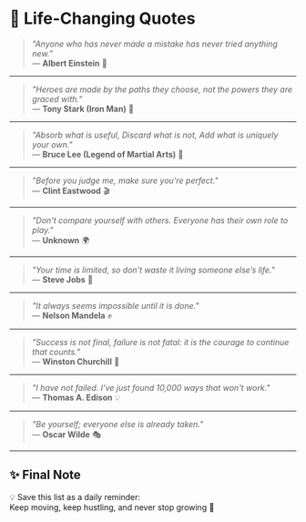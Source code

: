 # 🌟 Life-Changing Quotes  

> *"Anyone who has never made a mistake has never tried anything new."*  
> — **Albert Einstein** 🧠  

---

> *"Heroes are made by the paths they choose, not the powers they are graced with."*  
> — **Tony Stark (Iron Man)** 🦾  

---

> *"Absorb what is useful, Discard what is not, Add what is uniquely your own."*  
> — **Bruce Lee (Legend of Martial Arts)** 🐉  

---

> *"Before you judge me, make sure you're perfect."*  
> — **Clint Eastwood** 🎬  

---

> *"Don't compare yourself with others. Everyone has their own role to play."*  
> — **Unknown** 🌍  

---

> *"Your time is limited, so don’t waste it living someone else’s life."*  
> — **Steve Jobs** 🍏  

---

> *"It always seems impossible until it is done."*  
> — **Nelson Mandela** ✊  

---

> *"Success is not final, failure is not fatal: it is the courage to continue that counts."*  
> — **Winston Churchill** 🏰  

---

> *"I have not failed. I've just found 10,000 ways that won't work."*  
> — **Thomas A. Edison** 💡  

---

> *"Be yourself; everyone else is already taken."*  
> — **Oscar Wilde** 🎭

---

## ✨ Final Note  
💡 Save this list as a daily reminder:  
Keep moving, keep hustling, and never stop growing 🚀
